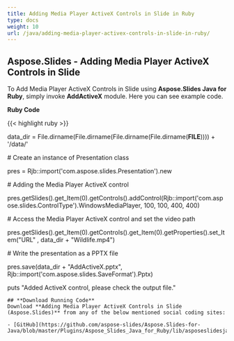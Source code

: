 ```yaml
---
title: Adding Media Player ActiveX Controls in Slide in Ruby
type: docs
weight: 10
url: /java/adding-media-player-activex-controls-in-slide-in-ruby/
---
```


## **Aspose.Slides - Adding Media Player ActiveX Controls in Slide**
To Add Media Player ActiveX Controls in Slide using **Aspose.Slides Java for Ruby**, simply invoke **AddActiveX** module. Here you can see example code.

**Ruby Code**

{{< highlight ruby >}}

 data_dir = File.dirname(File.dirname(File.dirname(File.dirname(__FILE__)))) + '/data/'

\# Create an instance of Presentation class

pres = Rjb::import('com.aspose.slides.Presentation').new

\# Adding the Media Player ActiveX control

pres.getSlides().get_Item(0).getControls().addControl(Rjb::import('com.aspose.slides.ControlType').WindowsMediaPlayer, 100, 100, 400, 400)

\# Access the Media Player ActiveX control and set the video path

pres.getSlides().get_Item(0).getControls().get_Item(0).getProperties().set_Item("URL" ,  data_dir + "Wildlife.mp4")

\# Write the presentation as a PPTX file

pres.save(data_dir + "AddActiveX.pptx", Rjb::import('com.aspose.slides.SaveFormat').Pptx)

puts "Added ActiveX control, please check the output file."

```
## **Download Running Code**
Download **Adding Media Player ActiveX Controls in Slide (Aspose.Slides)** from any of the below mentioned social coding sites:

- [GitHub](https://github.com/aspose-slides/Aspose.Slides-for-Java/blob/master/Plugins/Aspose_Slides_Java_for_Ruby/lib/asposeslidesjava/ActiveX/addactivex.rb)
